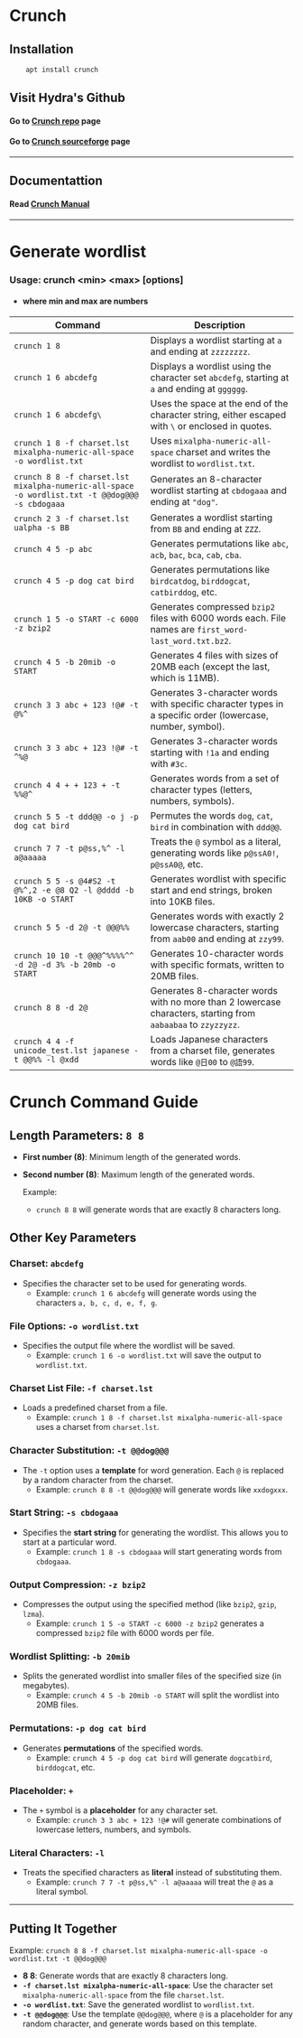 # Crunch
## Installation

```bash
    apt install crunch
```
## Visit Hydra's Github
#### Go to [Crunch repo](https://salsa.debian.org/debian/crunch) page
#### Go to [Crunch sourceforge](https://sourceforge.net/projects/crunch-wordlist/) page

---
## Documentattion
#### Read [Crunch Manual](../manual/crunch.txt)
---
# Generate wordlist 

### Usage: crunch \<min\> \<max\> [options]  
- #### where min and max are numbers
| Command                                                                 | Description                                                                                                      |
|-------------------------------------------------------------------------|------------------------------------------------------------------------------------------------------------------|
| `crunch 1 8`                                                            | Displays a wordlist starting at `a` and ending at `zzzzzzzz`.                                                     |
| `crunch 1 6 abcdefg`                                                     | Displays a wordlist using the character set `abcdefg`, starting at `a` and ending at `gggggg`.                   |
| `crunch 1 6 abcdefg\`                                                   | Uses the space at the end of the character string, either escaped with `\` or enclosed in quotes.                 |
| `crunch 1 8 -f charset.lst mixalpha-numeric-all-space -o wordlist.txt`  | Uses `mixalpha-numeric-all-space` charset and writes the wordlist to `wordlist.txt`.                             |
| `crunch 8 8 -f charset.lst mixalpha-numeric-all-space -o wordlist.txt -t @@dog@@@ -s cbdogaaa` | Generates an 8-character wordlist starting at `cbdogaaa` and ending at `"dog"`.                                   |
| `crunch 2 3 -f charset.lst ualpha -s BB`                                 | Generates a wordlist starting from `BB` and ending at `ZZZ`.                                                      |
| `crunch 4 5 -p abc`                                                     | Generates permutations like `abc`, `acb`, `bac`, `bca`, `cab`, `cba`.                                           |
| `crunch 4 5 -p dog cat bird`                                             | Generates permutations like `birdcatdog`, `birddogcat`, `catbirddog`, etc.                                       |
| `crunch 1 5 -o START -c 6000 -z bzip2`                                  | Generates compressed `bzip2` files with 6000 words each. File names are `first_word-last_word.txt.bz2`.           |
| `crunch 4 5 -b 20mib -o START`                                          | Generates 4 files with sizes of 20MB each (except the last, which is 11MB).                                      |
| `crunch 3 3 abc + 123 !@# -t @%^`                                       | Generates 3-character words with specific character types in a specific order (lowercase, number, symbol).      |
| `crunch 3 3 abc + 123 !@# -t ^%@`                                       | Generates 3-character words starting with `!1a` and ending with `#3c`.                                           |
| `crunch 4 4 + + 123 + -t %%@^`                                          | Generates words from a set of character types (letters, numbers, symbols).                                      |
| `crunch 5 5 -t ddd@@ -o j -p dog cat bird`                              | Permutes the words `dog`, `cat`, `bird` in combination with `ddd@@`.                                             |
| `crunch 7 7 -t p@ss,%^ -l a@aaaaa`                                      | Treats the `@` symbol as a literal, generating words like `p@ssA0!`, `p@ssA0@`, etc.                            |
| `crunch 5 5 -s @4#S2 -t @%^,2 -e @8 Q2 -l @dddd -b 10KB -o START`       | Generates wordlist with specific start and end strings, broken into 10KB files.                                  |
| `crunch 5 5 -d 2@ -t @@@%%`                                             | Generates words with exactly 2 lowercase characters, starting from `aab00` and ending at `zzy99`.                |
| `crunch 10 10 -t @@@^%%%%^^ -d 2@ -d 3% -b 20mb -o START`              | Generates 10-character words with specific formats, written to 20MB files.                                       |
| `crunch 8 8 -d 2@`                                                      | Generates 8-character words with no more than 2 lowercase characters, starting from `aabaabaa` to `zzyzzyzz`.   |
| `crunch 4 4 -f unicode_test.lst japanese -t @@%% -l @xdd`               | Loads Japanese characters from a charset file, generates words like `@日00` to `@語99`.                           |

# Crunch Command Guide




## Length Parameters: `8 8`
- **First number (8)**: Minimum length of the generated words.
- **Second number (8)**: Maximum length of the generated words.

  Example: 
  - `crunch 8 8` will generate words that are exactly 8 characters long.

## Other Key Parameters

### Charset: `abcdefg`
- Specifies the character set to be used for generating words.
  - Example: `crunch 1 6 abcdefg` will generate words using the characters `a, b, c, d, e, f, g`.

### File Options: `-o wordlist.txt`
- Specifies the output file where the wordlist will be saved.
  - Example: `crunch 1 6 -o wordlist.txt` will save the output to `wordlist.txt`.

### Charset List File: `-f charset.lst`
- Loads a predefined charset from a file. 
  - Example: `crunch 1 8 -f charset.lst mixalpha-numeric-all-space` uses a charset from `charset.lst`.

### Character Substitution: `-t @@dog@@@`
- The `-t` option uses a **template** for word generation. Each `@` is replaced by a random character from the charset.
  - Example: `crunch 8 8 -t @@dog@@@` will generate words like `xxdogxxx`.

### Start String: `-s cbdogaaa`
- Specifies the **start string** for generating the wordlist. This allows you to start at a particular word.
  - Example: `crunch 1 8 -s cbdogaaa` will start generating words from `cbdogaaa`.

### Output Compression: `-z bzip2`
- Compresses the output using the specified method (like `bzip2`, `gzip`, `lzma`).
  - Example: `crunch 1 5 -o START -c 6000 -z bzip2` generates a compressed `bzip2` file with 6000 words per file.

### Wordlist Splitting: `-b 20mib`
- Splits the generated wordlist into smaller files of the specified size (in megabytes).
  - Example: `crunch 4 5 -b 20mib -o START` will split the wordlist into 20MB files.

### Permutations: `-p dog cat bird`
- Generates **permutations** of the specified words.
  - Example: `crunch 4 5 -p dog cat bird` will generate `dogcatbird`, `birddogcat`, etc.

### Placeholder: `+`
- The `+` symbol is a **placeholder** for any character set.
  - Example: `crunch 3 3 abc + 123 !@#` will generate combinations of lowercase letters, numbers, and symbols.

### Literal Characters: `-l`
- Treats the specified characters as **literal** instead of substituting them.
  - Example: `crunch 7 7 -t p@ss,%^ -l a@aaaaa` will treat the `@` as a literal symbol.

---

## Putting It Together

Example: `crunch 8 8 -f charset.lst mixalpha-numeric-all-space -o wordlist.txt -t @@dog@@@`
- **8 8**: Generate words that are exactly 8 characters long.
- **`-f charset.lst mixalpha-numeric-all-space`**: Use the character set `mixalpha-numeric-all-space` from the file `charset.lst`.
- **`-o wordlist.txt`**: Save the generated wordlist to `wordlist.txt`.
- **`-t @@dog@@@`**: Use the template `@@dog@@@`, where `@` is a placeholder for any random character, and generate words based on this template.
